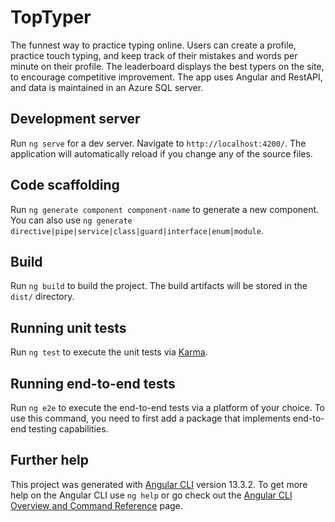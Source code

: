 # TopTyper

The funnest way to practice typing online. Users can create a profile, practice touch typing, and keep track of their mistakes and words per minute on their profile. 
The leaderboard displays the best typers on the site, to encourage competitive improvement. The app uses Angular and RestAPI, and data is maintained in an Azure SQL server.


## Development server

Run `ng serve` for a dev server. Navigate to `http://localhost:4200/`. The application will automatically reload if you change any of the source files.

## Code scaffolding

Run `ng generate component component-name` to generate a new component. You can also use `ng generate directive|pipe|service|class|guard|interface|enum|module`.

## Build

Run `ng build` to build the project. The build artifacts will be stored in the `dist/` directory.

## Running unit tests

Run `ng test` to execute the unit tests via [Karma](https://karma-runner.github.io).

## Running end-to-end tests

Run `ng e2e` to execute the end-to-end tests via a platform of your choice. To use this command, you need to first add a package that implements end-to-end testing capabilities.

## Further help

This project was generated with [Angular CLI](https://github.com/angular/angular-cli) version 13.3.2.
To get more help on the Angular CLI use `ng help` or go check out the [Angular CLI Overview and Command Reference](https://angular.io/cli) page.
